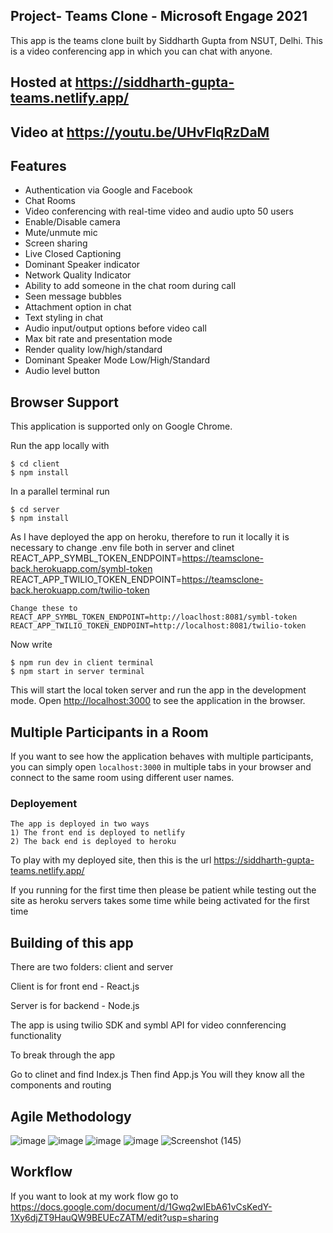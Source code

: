 ## Project- Teams Clone - Microsoft Engage 2021
This app is the teams clone built by Siddharth Gupta from NSUT, Delhi.
This is a video conferencing app in which you can chat with anyone.

## Hosted at https://siddharth-gupta-teams.netlify.app/
## Video at https://youtu.be/UHvFlqRzDaM

## Features
* Authentication via Google and Facebook
* Chat Rooms
* Video conferencing with real-time video and audio upto 50 users
* Enable/Disable camera
* Mute/unmute mic
* Screen sharing
* Live Closed Captioning
* Dominant Speaker indicator
* Network Quality Indicator
* Ability to add someone in the chat room during call
* Seen message bubbles
* Attachment option in chat
* Text styling in chat
* Audio input/output options before video call
* Max bit rate and presentation mode
* Render quality low/high/standard
* Dominant Speaker Mode Low/High/Standard
* Audio level button

## Browser Support
This application is supported only on Google Chrome.


Run the app locally with

    $ cd client
    $ npm install
    
In a parallel terminal run
    
    $ cd server
    $ npm install

As I have deployed the app on heroku, therefore to run it locally it is necessary to change .env file both in server and clinet
    REACT_APP_SYMBL_TOKEN_ENDPOINT=https://teamsclone-back.herokuapp.com/symbl-token
    REACT_APP_TWILIO_TOKEN_ENDPOINT=https://teamsclone-back.herokuapp.com/twilio-token
    
    Change these to
    REACT_APP_SYMBL_TOKEN_ENDPOINT=http://loaclhost:8081/symbl-token
    REACT_APP_TWILIO_TOKEN_ENDPOINT=http://localhost:8081/twilio-token
    
Now write

    $ npm run dev in client terminal
    $ npm start in server terminal
    
This will start the local token server and run the app in the development mode. Open [http://localhost:3000](http://localhost:3000) to see the application in the browser.

## Multiple Participants in a Room

If you want to see how the application behaves with multiple participants, you can simply open `localhost:3000` in multiple tabs in your browser and connect to the same room using different user names.

### Deployement

    The app is deployed in two ways
    1) The front end is deployed to netlify
    2) The back end is deployed to heroku
    
  To play with my deployed site, then this is the url
  https://siddharth-gupta-teams.netlify.app/
 
 If you running for the first time then please be patient while testing out the site as heroku servers takes some time while being activated for the first time
 
 ## Building of this app
 
 There are two folders: client and server
 
 Client is for front end - React.js
 
 Server is for backend - Node.js
 
 The app is using twilio SDK and symbl API for video connferencing functionality
 
 To break through the app
 
 Go to clinet and find Index.js
 Then find App.js
 You will they know all the components and routing
 
 ## Agile Methodology
![image](https://user-images.githubusercontent.com/72941353/125476376-ae33cbc2-2256-43a4-a446-ecffb7807327.png)
![image](https://user-images.githubusercontent.com/72941353/125473764-ae5bd4c5-fd70-40af-97b6-3c7f6b8a9dbf.png)
![image](https://user-images.githubusercontent.com/72941353/125473897-9d47ed45-2d59-4a40-8a52-2203fe443c58.png)
![image](https://user-images.githubusercontent.com/72941353/125473954-1c18419b-2c47-4848-a3a8-11c27cc13b9e.png)
![Screenshot (145)](https://user-images.githubusercontent.com/72941353/125477559-6ab65ec8-fa5f-46d7-beb9-39d1afc3a4f4.png)


## Workflow
If you want to look at my work flow
go to https://docs.google.com/document/d/1Gwq2wIEbA61vCsKedY-1Xy6djZT9HauQW9BEUEcZATM/edit?usp=sharing
